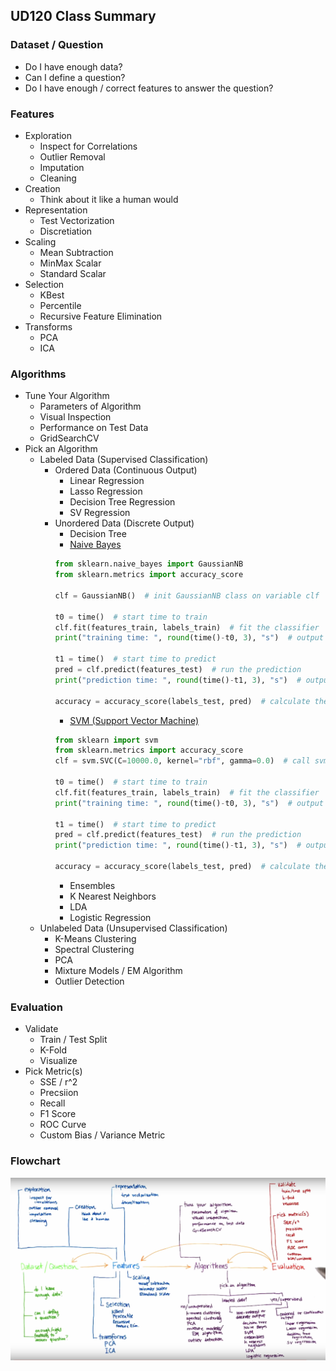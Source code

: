 ## UD120 Class Summary

### Dataset / Question
* Do I have enough data?
* Can I define a question?
* Do I have enough / correct features to answer the question?

### Features
* Exploration
    * Inspect for Correlations
    * Outlier Removal
    * Imputation
    * Cleaning
* Creation
    * Think about it like a human would
* Representation
    * Test Vectorization
    * Discretiation
* Scaling
    * Mean Subtraction
    * MinMax Scalar
    * Standard Scalar
* Selection
    * KBest
    * Percentile
    * Recursive Feature Elimination
* Transforms
    * PCA
    * ICA

### Algorithms
* Tune Your Algorithm
    * Parameters of Algorithm
    * Visual Inspection
    * Performance on Test Data
    * GridSearchCV
* Pick an Algorithm
    * Labeled Data (Supervised Classification)
        * Ordered Data (Continuous Output)
            * Linear Regression
            * Lasso Regression
            * Decision Tree Regression
            * SV Regression
        * Unordered Data (Discrete Output)
            * Decision Tree
            * [Naive Bayes](http://scikit-learn.org/stable/modules/naive_bayes.html)
            ```python
            from sklearn.naive_bayes import GaussianNB
            from sklearn.metrics import accuracy_score

            clf = GaussianNB()  # init GaussianNB class on variable clf

            t0 = time()  # start time to train
            clf.fit(features_train, labels_train)  # fit the classifier
            print("training time: ", round(time()-t0, 3), "s")  # output time to fit

            t1 = time()  # start time to predict
            pred = clf.predict(features_test)  # run the prediction
            print("prediction time: ", round(time()-t1, 3), "s")  # output time to predict

            accuracy = accuracy_score(labels_test, pred)  # calculate the accuracy
            ```
            * [SVM (Support Vector Machine)](http://scikit-learn.org/stable/modules/svm.html)
            ```python
            from sklearn import svm
            from sklearn.metrics import accuracy_score
            clf = svm.SVC(C=10000.0, kernel="rbf", gamma=0.0)  # call svm classifier

            t0 = time()  # start time to train
            clf.fit(features_train, labels_train)  # fit the classifier
            print("training time: ", round(time()-t0, 3), "s")  # output time to fit

            t1 = time()  # start time to predict
            pred = clf.predict(features_test)  # run the prediction
            print("prediction time: ", round(time()-t1, 3), "s")  # output time to predict

            accuracy = accuracy_score(labels_test, pred)  # calculate the accuracy
            ```
            * Ensembles
            * K Nearest Neighbors
            * LDA
            * Logistic Regression
    * Unlabeled Data (Unsupervised Classification)
        * K-Means Clustering
        * Spectral Clustering
        * PCA
        * Mixture Models / EM Algorithm
        * Outlier Detection

### Evaluation
* Validate
    * Train / Test Split
    * K-Fold
    * Visualize
* Pick Metric(s)
    * SSE / r^2
    * Precsiion
    * Recall
    * F1 Score
    * ROC Curve
    * Custom Bias / Variance Metric

### Flowchart
![flowchart](Final_chart.jpeg "End of Class Flowchart")